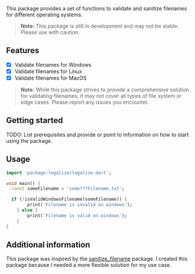 This package provides a set of functions to validate and sanitize filenames for different operating systems.

> **Note:** This package is still in development and may not be stable. Please use with caution.

## Features

- [x] Validate filenames for Windows
- [x] Validate filenames for Linux
- [x] Validate filenames for MacOS

> **Note:** While this package strives to provide a comprehensive solution for validating filenames, it may not cover all types of file system or edge cases. Please report any issues you encounter.

## Getting started

TODO: List prerequisites and provide or point to information on how to
start using the package.

## Usage

```dart
import 'package:legalize/legalize.dart';

void main() {
  const someFilename = 'some???Filename.txt';

  if (!isValidWindowsFilename(someFilename)) {
		print('Filename is invalid on windows');
	} else {
		print('Filename is valid on windows');
	}
}
```

## Additional information

This package was inspired by the [sanitize_filename](https://pub.dev/packages/sanitize_filename) package. I created this package because I needed a more flexible solution for my use case.
